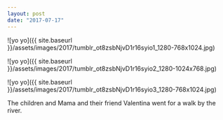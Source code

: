 ```yaml
---
layout: post
date: "2017-07-17"
---
```


![yo yo]({{ site.baseurl }}/assets/images/2017/tumblr_ot8zsbNjvD1r16syio1_1280-768x1024.jpg)

![yo yo]({{ site.baseurl }}/assets/images/2017/tumblr_ot8zsbNjvD1r16syio2_1280-1024x768.jpg)

![yo yo]({{ site.baseurl }}/assets/images/2017/tumblr_ot8zsbNjvD1r16syio3_1280-768x1024.jpg)

The children and Mama and their friend Valentina went for a walk by the river.
